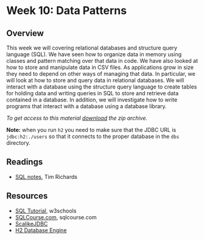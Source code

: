 # Week 10: Data Patterns

## Overview

This week we will covering relational databases and structure query
language (SQL). We have seen how to organize data in memory using
classes and pattern matching over that data in code. We have also
looked at how to store and manipulate data in CSV files. As
applications grow in size they need to depend on other ways of
managing that data. In particular, we will look at how to store and
query data in relational databases. We will interact with a database
using the structure query language to create tables for holding data
and writing queries in SQL to store and retrieve data contained in a
database. In addition, we will investigate how to write programs that
interact with a database using a database library.

*To get access to this material [download][zip] the zip archive.*

[zip]: https://github.com/umass-cs-220/week-10-databases/archive/master.zip

**Note:** when you run `h2` you need to make sure that the JDBC URL is `jdbc:h2:./users` so that it connects to the proper database in the `dbs` directory.

## Readings

* [SQL notes](notes/relational.md), Tim Richards

## Resources

* [SQL Tutorial](http://www.w3schools.com/sql/), w3schools
* [SQLCourse.com](http://www.sqlcourse.com/), sqlcourse.com
* [ScalikeJDBC](http://scalikejdbc.org/)
* [H2 Database Engine](http://www.h2database.com/html/main.html)

